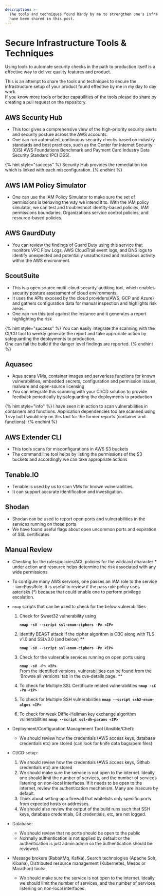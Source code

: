 ```yaml
---
description: >-
  The tools and techniques found handy by me to strengthen one's infra security
  have been shared in this post.
---
```


# Secure Infrastructure Tools & Techniques

Using tools to automate security checks in the path to production itself is a effective way to deliver quality features and product.

This is an attempt to share the tools and techniques to secure the infrastructure setup of your product found effective by me in my day to day work.  
If you know more tools or better capabilities of the tools please do share by creating a pull request on the repository.

## AWS Security Hub

* This tool gives  a comprehensive view of the high-priority security alerts and security posture across the AWS accounts.
* One can run automated, continuous security checks based on industry standards and best practices, such as the Center for Internet Security \(CIS\) AWS Foundations Benchmark and Payment Card Industry Data Security Standard \(PCI DSS\).

{% hint style="success" %}
Security Hub provides the remediation too which is linked with each misconfiguration.
{% endhint %}

## AWS IAM Policy Simulator

* One can use the IAM Policy Simulator to make sure the set of permissions is behaving the way we intend it to. With the IAM policy simulator, we can test and troubleshoot identity-based policies, IAM permissions boundaries, Organizations service control policies, and resource-based policies.

## AWS GaurdDuty

* You can review the findings of Guard Duty using this service that monitors VPC Flow Logs, AWS CloudTrail event logs, and DNS logs to identify unexpected and potentially unauthorized and malicious activity within the AWS environment.

## ScoutSuite

* This is a open source multi-cloud security-auditing tool, which enables security posture assessment of cloud environments.
* It uses the APIs exposed by the cloud providers\(AWS, GCP and Azure\) and gathers configuration data for manual inspection and highlights risk areas.
* One can run this tool against the instance and it generates a report highlighting the risk

{% hint style="success" %}
You can easily integrate the scanning with the CI/CD tool to weekly generate the report and take approriate action by safeguarding the deployments to production.  
One can fail the build if the danger level findings are reported.
{% endhint %}

## Aquasec

* Aqua scans VMs, container images and serverless functions for known vulnerabilities, embedded secrets, configuration and permission issues, malware and open-source licensing
* You can integrate this scanning with your CI/CD solution to provide feedback periodically by safeguarding the deployments to production

{% hint style="info" %}
I have seen it in action to scan vulnerabilities in containers and functions. Application dependencies too are scanned using Trivy but I would rely on this tool for the former reports \(container and functions\).
{% endhint %}

## AWS Extender CLI

* This tools scans for misconfigurations in AWS S3 buckets
* The command line tool helps by listing the permissions of the S3 buckets and accordingly we can take appropriate actions

## Tenable.IO

* Tenable is used by us to scan VMs for known vulnerabilities.
* It can support accurate identification and investigation.

## **Shodan**

* Shodan can be used to report open ports and vulnerabilities in the services running on those ports
* We have found useful flags about open uncommon ports and expiration of SSL certificates

## Manual Review

* Checking for the rules/policies/ACL policies for the wildcard character \* under action and resource helps determine the risk associated with any wide permissions
* To configure many AWS services, one passes an IAM role to the service - iam:PassRole. It is useful to review if the pass role policy uses asterisks \(\*\) because that could enable one to perform privilege escalation.
* `nmap` scripts that can be used to check for the below vulnerabilities

  1. Check for Sweet32 vulnerability using

     **`nmap -sV --script ssl-enum-ciphers -Pn <IP>`**

  2. Identify BEAST attack if the cipher algorithm is CBC along with TLS v1.0 and SSLv3.0 \(and below\) _\*\*_

     **`nmap -sV --script ssl-enum-ciphers -Pn <IP>`**

  3. Check for the vulnerable services running on open ports using

     **`nmap -sV -Pn <IP>`**  
     From the identified versions, vulnerabilities can be found from the ‘Browse all versions’ tab in the cve-details page. _\*\*_

  4. To check for Multiple SSL Certificate related vulnerabilities **`nmap -sC -Pn <IP>`**
  5. To check for Multiple SSH vulnerabilities **`nmap --script ssh2-enum-algos <IP>`** 
  6. To check for weak Diffie-Hellman key exchange algorithm vulnerabilities **`nmap --script ssl-dh-params <IP>`**

* Deployment/Configuration Management Tool  \(Ansible/Chef\):
  * We should review how the credentials \(AWS access keys, database credentials etc\) are stored \(can look for knife data bags/pem files\)
* CI/CD setup:
  1. We should review how the credentials \(AWS access keys, Github credentials etc\) are stored
  2. We should make sure the service is not open to the internet. Ideally one should limit the number of services, and the number of services listening on non-local interfaces. If it needs to be open to the internet, review the authentication mechanism. Many are insecure by default.
  3. Think about setting up a firewall that whitelists only specific ports from expected hosts or addresses.
  4. We should also review the output of the build runs such that SSH keys, database credentials, Git credentials, etc, are not logged.
* Database:
  * We should review that no ports should be open to the public
  * Normally authentication is not applied by default or the authentication is just admin:admin so the authentication should be reviewed.
* Message brokers \(RabbitMq, Kafka\), Search technologies \(Apache Solr, Kibana\), Distributed resource management \(Kubernetes, Mesos or Marathon\) tools:
  * We should make sure the service is not open to the internet. Ideally we should limit the number of services, and the number of services listening on non-local interfaces.

